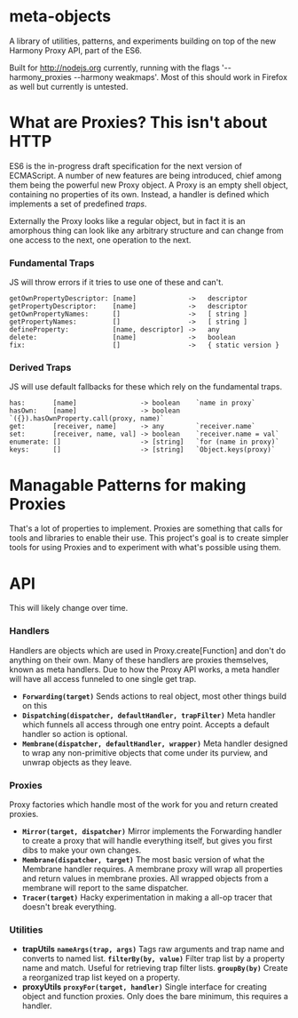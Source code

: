 # meta-objects

A library of utilities, patterns, and experiments building on top of
the new Harmony Proxy API, part of the ES6.

Built for http://nodejs.org currently, running with the flags '--harmony_proxies --harmony weakmaps'. Most of this should work in Firefox as well but currently is untested.

# What are Proxies? This isn't about HTTP

ES6 is the in-progress draft specification for the next version of ECMAScript. A number of new features are being introduced, chief among them being the powerful new Proxy object. A Proxy is an empty shell object, containing no properties of its own. Instead, a handler is defined which implements a set of predefined _traps_.

Externally the Proxy looks like a regular object, but in fact it is an amorphous thing can look like any arbitrary structure and can change from one access to the next, one operation to the next.


### Fundamental Traps

JS will throw errors if it tries to use one of these and can't.

    getOwnPropertyDescriptor: [name]             ->   descriptor
    getPropertyDescriptor:    [name]             ->   descriptor
    getOwnPropertyNames:      []                 ->   [ string ]
    getPropertyNames:         []                 ->   [ string ]
    defineProperty:           [name, descriptor] ->   any
    delete:                   [name]             ->   boolean
    fix:                      []                 ->   { static version }

### Derived Traps

JS will use default fallbacks for these which rely on the fundamental traps.

    has:       [name]                -> boolean    `name in proxy`
    hasOwn:    [name]                -> boolean    `({}).hasOwnProperty.call(proxy, name)`
    get:       [receiver, name]      -> any        `receiver.name`
    set:       [receiver, name, val] -> boolean    `receiver.name = val`
    enumerate: []                    -> [string]   `for (name in proxy)`
    keys:      []                    -> [string]   `Object.keys(proxy)`


# Managable Patterns for making Proxies

That's a lot of properties to implement. Proxies are something that calls for tools and libraries to enable their use. This project's goal is to create simpler tools for using Proxies and to experiment with what's possible using them.



# API

This will likely change over time.

### Handlers

Handlers are objects which are used in Proxy.create[Function] and don't do anything on their own. Many of these handlers are proxies themselves, known as meta handlers. Due to how the Proxy API works, a meta handler will have all access funneled to one single get trap.

 * **`Forwarding(target)`** Sends actions to real object, most other things build on this
 * **`Dispatching(dispatcher, defaultHandler, trapFilter)`** Meta handler which funnels all access through one entry point. Accepts a default handler so action is optional.
 * **`Membrane(dispatcher, defaultHandler, wrapper)`** Meta handler designed to wrap any non-primitive objects that come under its purview, and unwrap objects as they leave.

### Proxies

Proxy factories which handle most of the work for you and return created proxies.

 * **`Mirror(target, dispatcher)`** Mirror implements the Forwarding handler to create a proxy that will handle everything itself, but gives you first dibs to make your own changes.
 * **`Membrane(dispatcher, target)`** The most basic version of what the Membrane handler requires. A membrane proxy will wrap all properties and return values in membrane proxies. All wrapped objects from a membrane will report to the same dispatcher.
 * **`Tracer(target)`** Hacky experimentation in making a all-op tracer that doesn't break everything.

### Utilities

 * __trapUtils__
   **`nameArgs(trap, args)`** Tags raw arguments and trap name and converts to named list.
   **`filterBy(by, value)`** Filter trap list by a property name and match. Useful for retrieving trap filter lists.
   **`groupBy(by)`** Create a reorganized trap list keyed on a property.
 * __proxyUtils__
   **`proxyFor(target, handler)`** Single interface for creating object and function proxies. Only does the bare minimum, this requires a handler.
